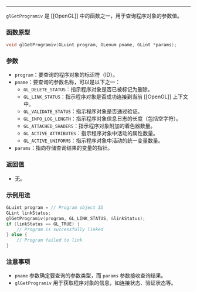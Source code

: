 
----
`glGetProgramiv` 是 [[OpenGL]] 中的函数之一，用于查询程序对象的参数值。


### 函数原型
```cpp
void glGetProgramiv(GLuint program, GLenum pname, GLint *params);
```
### 参数
- `program`：要查询的程序对象的标识符（ID）。
- `pname`：要查询的参数名称，可以是以下之一：
  - `GL_DELETE_STATUS`：指示程序对象是否已被标记为删除。
  - `GL_LINK_STATUS`：指示程序对象是否成功连接到当前 [[OpenGL]] 上下文中。
  - `GL_VALIDATE_STATUS`：指示程序对象是否通过验证。
  - `GL_INFO_LOG_LENGTH`：指示程序对象信息日志的长度（包括空字符）。
  - `GL_ATTACHED_SHADERS`：指示程序对象附加的着色器数量。
  - `GL_ACTIVE_ATTRIBUTES`：指示程序对象中活动的属性数量。
  - `GL_ACTIVE_UNIFORMS`：指示程序对象中活动的统一变量数量。
- `params`：指向存储查询结果的变量的指针。
### 返回值
- 无。
### 示例用法
```cpp
GLuint program = // Program object ID
GLint linkStatus;
glGetProgramiv(program, GL_LINK_STATUS, &linkStatus);
if (linkStatus == GL_TRUE) {
    // Program is successfully linked
} else {
    // Program failed to link
}
```
### 注意事项
- `pname` 参数确定要查询的参数类型，而 `params` 参数接收查询结果。
- `glGetProgramiv` 用于获取程序对象的信息，如连接状态、验证状态等。